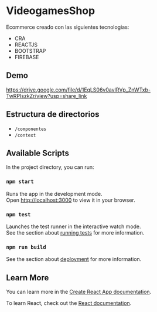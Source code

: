 # VideogamesShop

Ecommerce creado con las siguientes tecnologias:
-   CRA
-   REACTJS
-   BOOTSTRAP
-   FIREBASE

## Demo

https://drive.google.com/file/d/1EqLS06v0avIRVp_ZnWTxb-TwRPIszkZr/view?usp=share_link

## Estructura de directorios
-   `/componentes`
-   `/context`

## Available Scripts

In the project directory, you can run:

### `npm start`

Runs the app in the development mode.\
Open [http://localhost:3000](http://localhost:3000) to view it in your browser.

### `npm test`

Launches the test runner in the interactive watch mode.\
See the section about [running tests](https://facebook.github.io/create-react-app/docs/running-tests) for more information.

### `npm run build`

See the section about [deployment](https://facebook.github.io/create-react-app/docs/deployment) for more information.

## Learn More

You can learn more in the [Create React App documentation](https://facebook.github.io/create-react-app/docs/getting-started).

To learn React, check out the [React documentation](https://reactjs.org/).
